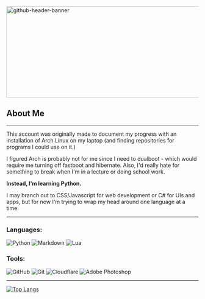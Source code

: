 
<img width="1700" height="240" alt="github-header-banner" src="https://github.com/user-attachments/assets/146918cc-03da-4b89-b48e-25f15e069cef" />

## About Me
------

This account was originally made to document my progress with an installation of Arch Linux on my laptop (and finding repositories for programs I could use on it.)

I figured Arch is probably not for me since I need to dualboot - which would require me turning off fastboot and hibernate. Also, I'd really hate for something to break when I'm in a lecture or doing school work.

**Instead, I'm learning Python.**

I may branch out to CSS/Javascript for web development or C# for UIs and apps, but for now I'm trying to wrap my head around one language at a time.

------
### Languages:
![Python](https://img.shields.io/badge/python-57635A?style=for-the-badge&logo=python&logoColor=white) ![Markdown](https://img.shields.io/badge/markdown-57635A?style=for-the-badge&logo=markdown&logoColor=white) ![Lua](https://img.shields.io/badge/lua-57635A?style=for-the-badge&logo=lua&logoColor=white)

### Tools:
![GitHub](https://img.shields.io/badge/github-57635A?style=for-the-badge&logo=github&logoColor=white) ![Git](https://img.shields.io/badge/git-57635A?style=for-the-badge&logo=git&logoColor=white) ![Cloudflare](https://img.shields.io/badge/Cloudflare-57635A?style=for-the-badge&logo=Cloudflare&logoColor=white) ![Adobe Photoshop](https://img.shields.io/badge/adobe%20photoshop-57635A?style=for-the-badge&logo=adobe%20photoshop&logoColor=white)

------

[![Top Langs](https://github-readme-stats-omega-three-53.vercel.app/api/top-langs/?username=johnsilenthill&theme=transparent&hide_border=true&show_icons=true)](https://github.com/anuraghazra/github-readme-stats)  







<!--
**JohnSilentHill/johnsilenthill** is a ✨ _special_ ✨ repository because its `README.md` (this file) appears on your GitHub profile.

Here are some ideas to get you started:

- 🔭 I’m currently working on ...
- 🌱 I’m currently learning ...
- 👯 I’m looking to collaborate on ...
- 🤔 I’m looking for help with ...
- 💬 Ask me about ...
- 📫 How to reach me: ...
- 😄 Pronouns: ...
- ⚡ Fun fact: ...
-->
